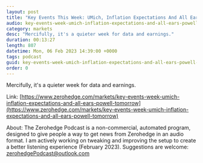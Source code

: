 ```yaml
---
layout: post
title: "Key Events This Week: UMich, Inflation Expectations And All Ears On Powell Tomorrow "
audio: key-events-week-umich-inflation-expectations-and-all-ears-powell-tomorrow-0
category: markets
desc: "Mercifully, it's a quieter week for data and earnings."
duration: 00:13:27
length: 807
datetime: Mon, 06 Feb 2023 14:39:00 +0000
tags: podcast
guid: key-events-week-umich-inflation-expectations-and-all-ears-powell-tomorrow-0
order: 0
---
```

Mercifully, it's a quieter week for data and earnings.

Link: [https://www.zerohedge.com/markets/key-events-week-umich-inflation-expectations-and-all-ears-powell-tomorrow](https://www.zerohedge.com/markets/key-events-week-umich-inflation-expectations-and-all-ears-powell-tomorrow)

About: The Zerohedge Podcast is a non-commercial, automated program, designed to give people a way to get news from Zerohedge in an audio format.  I am actively working on tweaking and improving the setup to create a better listening experience (February 2023).  Suggestions are welcome: [zerohedgePodcast@outlook.com](mailto:zerohedgePodcast@outlook.com)